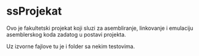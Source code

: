 # ssProjekat

Ovo je fakultetski projekat koji sluzi za asembliranje, linkovanje i emulaciju asemblerskog koda zadatog u postavi projekta.

Uz izvorne fajlove tu je i folder sa nekim testovima.
